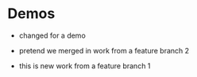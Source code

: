 # Demos

- changed for a demo

- pretend we merged in work from a feature branch 2
- this is new work from a feature branch 1

